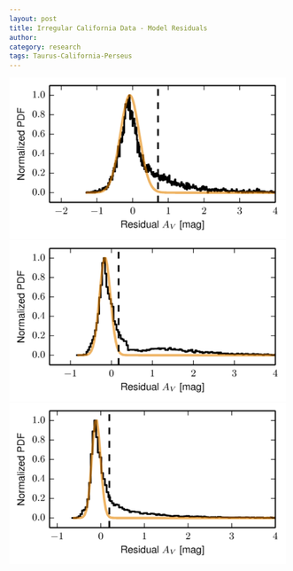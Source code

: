 ```yaml
---
layout: post
title: Irregular California Data - Model Residuals
author: 
category: research
tags: Taurus-California-Perseus
---
```


  <img src="/images/2015-02-27/california_residual_pdf.png" width="500px"/>

  <img src="/images/2015-02-27/taurus_residual_pdf.png" width="500px"/>

  <img src="/images/2015-02-27/perseus_residual_pdf.png" width="500px"/>







